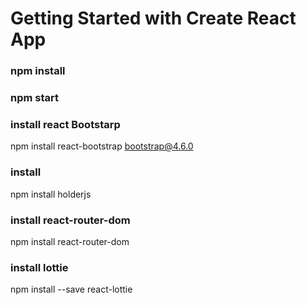 # Getting Started with Create React App

### npm install

### npm start

### install react Bootstarp

npm install react-bootstrap bootstrap@4.6.0

### install

npm install holderjs

### install react-router-dom 

npm install react-router-dom

### install lottie

npm install --save react-lottie
